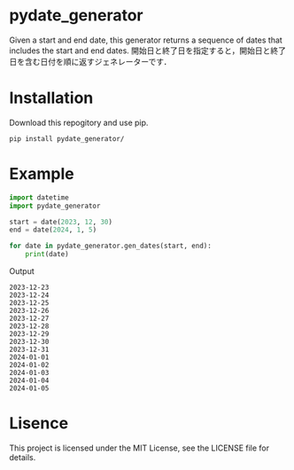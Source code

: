 # pydate_generator
Given a start and end date, this generator returns a sequence of dates that includes the start and end dates.
開始日と終了日を指定すると，開始日と終了日を含む日付を順に返すジェネレーターです．


# Installation
Download this repogitory and use pip.
```
pip install pydate_generator/
```

# Example
```python
import datetime
import pydate_generator

start = date(2023, 12, 30)
end = date(2024, 1, 5)

for date in pydate_generator.gen_dates(start, end):
    print(date)
```
Output
```terminal
2023-12-23
2023-12-24
2023-12-25
2023-12-26
2023-12-27
2023-12-28
2023-12-29
2023-12-30
2023-12-31
2024-01-01
2024-01-02
2024-01-03
2024-01-04
2024-01-05
```

# Lisence
This project is licensed under the MIT License, see the LICENSE file for details.